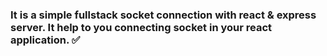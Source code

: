 ### It is a simple fullstack socket connection with react & express server. It help to you connecting socket in your react application. ✅
